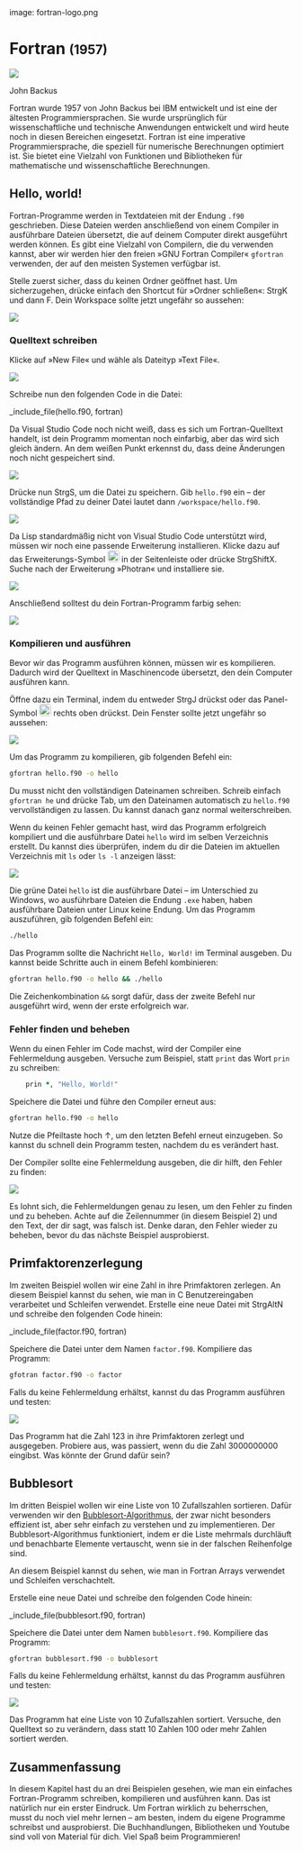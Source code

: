 <div class='meta'>
image: fortran-logo.png
</div>

# Fortran <span style='font-size: 80%;'>(1957)</span>

<div class='floatright' style='width: 12em;'>
    <img src='backus.webp'>
    <p>John Backus</p>
</div>

<p class='abstract'>
Fortran wurde 1957 von John Backus bei IBM entwickelt und ist eine der ältesten Programmiersprachen. Sie wurde ursprünglich für wissenschaftliche und technische Anwendungen entwickelt und wird heute noch in diesen Bereichen eingesetzt. Fortran ist eine imperative Programmiersprache, die speziell für numerische Berechnungen optimiert ist. Sie bietet eine Vielzahl von Funktionen und Bibliotheken für mathematische und wissenschaftliche Berechnungen.
</p>

<!-- ## Eigenschaften

- **Imperative Programmiersprache**: Fortran ist eine imperative Programmiersprache, die auf der sequentiellen Ausführung von Anweisungen basiert.
- **Numerische Berechnungen**: Fortran ist speziell für numerische Berechnungen optimiert und bietet eine Vielzahl von Funktionen und Bibliotheken für mathematische und wissenschaftliche Berechnungen.
- **Hohe Performance**: Fortran ist eine der schnellsten Programmiersprachen und wird häufig für rechenintensive Anwendungen eingesetzt.
- **Statische Typisierung**: Fortran ist eine statisch typisierte Sprache, was bedeutet, dass Variablen bei der Deklaration einen festen Datentyp haben.
- **Array-Operationen**: Fortran bietet leistungsstarke Array-Operationen, die es ermöglichen, effizient mit großen Datenmengen zu arbeiten.
- **Parallelisierung**: Fortran unterstützt die Parallelisierung von Code, was es ermöglicht, rechenintensive Anwendungen auf Mehrkernprozessoren und Clustern auszuführen. -->

## Hello, world!

Fortran-Programme werden in Textdateien mit der Endung `.f90` geschrieben. Diese Dateien werden anschließend von einem Compiler in ausführbare Dateien übersetzt, die auf deinem Computer direkt ausgeführt werden können. Es gibt eine Vielzahl von Compilern, die du verwenden kannst, aber wir werden hier den freien »GNU Fortran Compiler« `gfortran` verwenden, der auf den meisten Systemen verfügbar ist.

Stelle zuerst sicher, dass du keinen Ordner geöffnet hast. Um sicherzugehen, drücke einfach den Shortcut für »Ordner schließen«: <span class='key'>Strg</span><span class='key'>K</span> und dann <span class='key'>F</span>. Dein Workspace sollte jetzt ungefähr so aussehen:

<img class='full' src='fresh-start.webp'>

### Quelltext schreiben

Klicke auf »New File« und wähle als Dateityp »Text File«.

<img class='full' src='choose-filename.webp'>

Schreibe nun den folgenden Code in die Datei:

_include_file(hello.f90, fortran)

Da Visual Studio Code noch nicht weiß, dass es sich um Fortran-Quelltext handelt, ist dein Programm momentan noch einfarbig, aber das wird sich gleich ändern. An dem weißen Punkt erkennst du, dass deine Änderungen noch nicht gespeichert sind.

<img class='full' src='no-syntax-highlighting.webp'>

Drücke nun <span class='key'>Strg</span><span class='key'>S</span>, um die Datei zu speichern. Gib `hello.f90` ein – der vollständige Pfad zu deiner Datei lautet dann `/workspace/hello.f90`.

<img class='full' src='enter-filename.webp'>

Da Lisp standardmäßig nicht von Visual Studio Code unterstützt wird, müssen wir noch eine passende Erweiterung installieren. Klicke dazu auf das Erweiterungs-Symbol <img src='../basics/extensions.webp' style='border-radius: 4px; height: 1.5em;'> in der Seitenleiste oder drücke <span class='key'>Strg</span><span class='key'>Shift</span><span class='key'>X</span>. Suche nach der Erweiterung »Photran« und installiere sie.

<img class='full' src='fortran-syntax.webp'>

Anschließend solltest du dein Fortran-Programm farbig sehen:

<img class='full' src='syntax-highlighting.webp'>

### Kompilieren und ausführen

Bevor wir das Programm ausführen können, müssen wir es kompilieren. Dadurch wird der Quelltext in Maschinencode übersetzt, den dein Computer ausführen kann.

Öffne dazu ein Terminal, indem du entweder <span class='key'>Strg</span><span class='key'>J</span> drückst oder das Panel-Symbol <img src='../basics/panel.webp' style='border-radius: 4px; height: 1.5em;'> rechts oben drückst. Dein Fenster sollte jetzt ungefähr so aussehen:

<img class='full' src='lets-compile.webp'>

Um das Programm zu kompilieren, gib folgenden Befehl ein:

```bash
gfortran hello.f90 -o hello
```

<div class='hint'>
Du musst nicht den vollständigen Dateinamen schreiben. Schreib einfach <code>gfortran he</code> und drücke <span class='key'>Tab</span>, um den Dateinamen automatisch zu <code>hello.f90</code> vervollständigen zu lassen. Du kannst danach ganz normal weiterschreiben.
</div>

Wenn du keinen Fehler gemacht hast, wird das Programm erfolgreich kompiliert und die ausführbare Datei `hello` wird im selben Verzeichnis erstellt. Du kannst dies überprüfen, indem du dir die Dateien im aktuellen Verzeichnis mit `ls` oder `ls -l` anzeigen lässt:

<img class='full' src='ls.webp'>

Die grüne Datei `hello` ist die ausführbare Datei – im Unterschied zu Windows, wo ausführbare Dateien die Endung `.exe` haben, haben ausführbare Dateien unter Linux keine Endung. Um das Programm auszuführen, gib folgenden Befehl ein:

```bash
./hello
```

Das Programm sollte die Nachricht `Hello, World!` im Terminal ausgeben. Du kannst beide Schritte auch in einem Befehl kombinieren:

```bash
gfortran hello.f90 -o hello && ./hello
```

<div class='hint'>
Die Zeichenkombination <code>&amp;&amp;</code> sorgt dafür, dass der zweite Befehl nur ausgeführt wird, wenn der erste erfolgreich war.
</div>

### Fehler finden und beheben

Wenn du einen Fehler im Code machst, wird der Compiler eine Fehlermeldung ausgeben. Versuche zum Beispiel, statt `print` das Wort `prin` zu schreiben:

```fortran
    prin *, "Hello, World!"
```

Speichere die Datei und führe den Compiler erneut aus:

```bash
gfortran hello.f90 -o hello
```

<div class='hint'>
Nutze die Pfeiltaste hoch <span class='key'>↑</span>, um den letzten Befehl erneut einzugeben. So kannst du schnell dein Programm testen, nachdem du es verändert hast.
</div>

Der Compiler sollte eine Fehlermeldung ausgeben, die dir hilft, den Fehler zu finden:

<img class='full' src='error.webp'>

Es lohnt sich, die Fehlermeldungen genau zu lesen, um den Fehler zu finden und zu beheben. Achte auf die Zeilennummer (in diesem Beispiel 2) und den Text, der dir sagt, was falsch ist. Denke daran, den Fehler wieder zu beheben, bevor du das nächste Beispiel ausprobierst.

## Primfaktorenzerlegung

Im zweiten Beispiel wollen wir eine Zahl in ihre Primfaktoren zerlegen. An diesem Beispiel kannst du sehen, wie man in C Benutzereingaben verarbeitet und Schleifen verwendet.
Erstelle eine neue Datei mit <span class='key'>Strg</span><span class='key'>Alt</span><span class='key'>N</span> und schreibe den folgenden Code hinein:

_include_file(factor.f90, fortran)

Speichere die Datei unter dem Namen `factor.f90`. Kompiliere das Programm:

```bash
gfotran factor.f90 -o factor
```

Falls du keine Fehlermeldung erhältst, kannst du das Programm ausführen und testen:

<img class='full' src='try-factor.webp'>

Das Programm hat die Zahl 123 in ihre Primfaktoren zerlegt und ausgegeben. Probiere aus, was passiert, wenn du die Zahl 3000000000 eingibst. Was könnte der Grund dafür sein?

## Bubblesort

Im dritten Beispiel wollen wir eine Liste von 10 Zufallszahlen sortieren. Dafür verwenden wir den [Bubblesort-Algorithmus](https://de.wikipedia.org/wiki/Bubblesort), der zwar nicht besonders effizient ist, aber sehr einfach zu verstehen und zu implementieren. Der Bubblesort-Algorithmus funktioniert, indem er die Liste mehrmals durchläuft und benachbarte Elemente vertauscht, wenn sie in der falschen Reihenfolge sind.

An diesem Beispiel kannst du sehen, wie man in Fortran Arrays verwendet  und Schleifen verschachtelt.

Erstelle eine neue Datei und schreibe den folgenden Code hinein:

_include_file(bubblesort.f90, fortran)

Speichere die Datei unter dem Namen `bubblesort.f90`. Kompiliere das Programm:

```bash
gfortran bubblesort.f90 -o bubblesort
```
Falls du keine Fehlermeldung erhältst, kannst du das Programm ausführen und testen:

<img class='full' src='bubblesort.webp'>

Das Programm hat eine Liste von 10 Zufallszahlen sortiert. Versuche, den Quelltext so zu verändern, dass statt 10 Zahlen 100 oder mehr Zahlen sortiert werden.

## Zusammenfassung

In diesem Kapitel hast du an drei Beispielen gesehen, wie man ein einfaches Fortran-Programm schreiben, kompilieren und ausführen kann. Das ist natürlich nur ein erster Eindruck. Um Fortran wirklich zu beherrschen, musst du noch viel mehr lernen – am besten, indem du eigene Programme schreibst und ausprobierst. Die Buchhandlungen, Bibliotheken und Youtube sind voll von Material für dich. Viel Spaß beim Programmieren!

